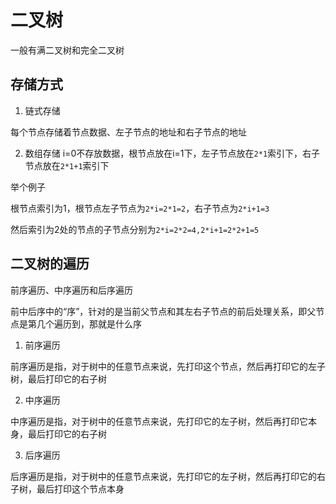 # 二叉树
一般有满二叉树和完全二叉树

## 存储方式


1. 链式存储

每个节点存储着节点数据、左子节点的地址和右子节点的地址

2. 数组存储
i=0不存放数据，根节点放在i=1下，左子节点放在`2*1`索引下，右子节点放在`2*1+1`索引下

举个例子

根节点索引为1，根节点左子节点为`2*i=2*1=2`，右子节点为`2*i+1=3`

然后索引为2处的节点的子节点分别为`2*i=2*2=4,2*i+1=2*2+1=5`

## 二叉树的遍历
前序遍历、中序遍历和后序遍历

前中后序中的“序”，针对的是当前父节点和其左右子节点的前后处理关系，即父节点是第几个遍历到，那就是什么序

1. 前序遍历

前序遍历是指，对于树中的任意节点来说，先打印这个节点，然后再打印它的左子树，最后打印它的右子树

2. 中序遍历

中序遍历是指，对于树中的任意节点来说，先打印它的左子树，然后再打印它本身，最后打印它的右子树

3. 后序遍历

后序遍历是指，对于树中的任意节点来说，先打印它的左子树，然后再打印它的右子树，最后打印这个节点本身
